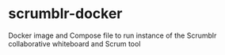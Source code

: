 # scrumblr-docker
Docker image and Compose file to run instance of the Scrumblr collaborative whiteboard and Scrum tool
